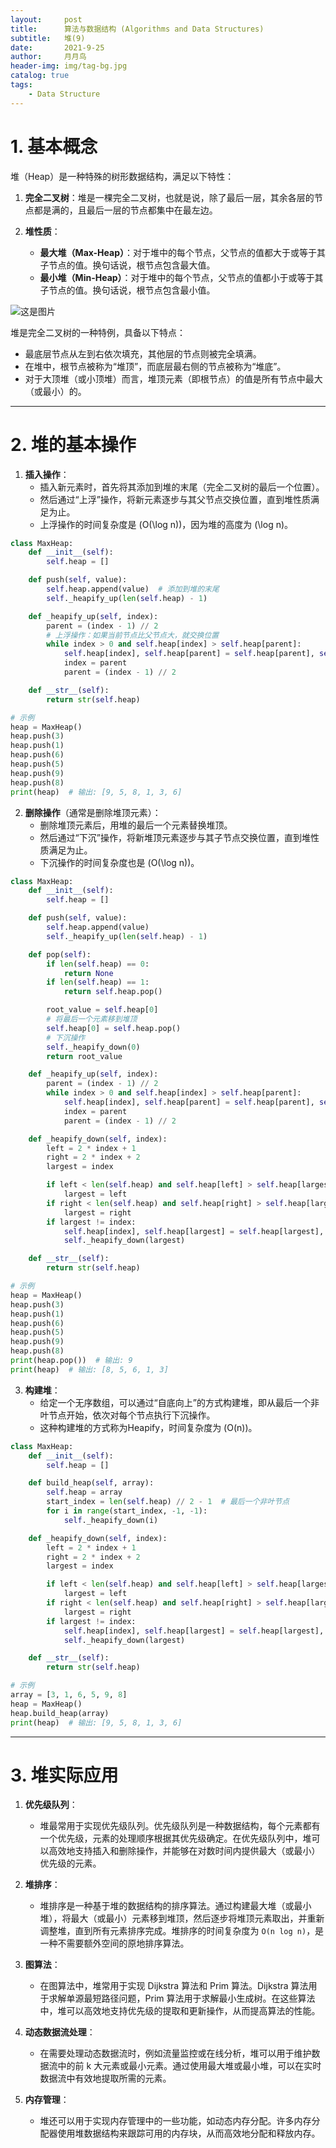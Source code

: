 ```yaml
---
layout:     post
title:      算法与数据结构 (Algorithms and Data Structures)
subtitle:   堆(9)
date:       2021-9-25
author:     月月鸟
header-img: img/tag-bg.jpg
catalog: true
tags:
    - Data Structure
---
```


# 1. 基本概念

堆（Heap）是一种特殊的树形数据结构，满足以下特性：

1. **完全二叉树**：堆是一棵完全二叉树，也就是说，除了最后一层，其余各层的节点都是满的，且最后一层的节点都集中在最左边。

2. **堆性质**：
   - **最大堆（Max-Heap）**：对于堆中的每个节点，父节点的值都大于或等于其子节点的值。换句话说，根节点包含最大值。
   - **最小堆（Min-Heap）**：对于堆中的每个节点，父节点的值都小于或等于其子节点的值。换句话说，根节点包含最小值。

![这是图片](https://www.hello-algo.com/chapter_heap/heap.assets/min_heap_and_max_heap.png)

堆是完全二叉树的一种特例，具备以下特点：

- 最底层节点从左到右依次填充，其他层的节点则被完全填满。
- 在堆中，根节点被称为“堆顶”，而底层最右侧的节点被称为“堆底”。
- 对于大顶堆（或小顶堆）而言，堆顶元素（即根节点）的值是所有节点中最大（或最小）的。

---

# 2. 堆的基本操作

1. **插入操作**：
   - 插入新元素时，首先将其添加到堆的末尾（完全二叉树的最后一个位置）。
   - 然后通过“上浮”操作，将新元素逐步与其父节点交换位置，直到堆性质满足为止。
   - 上浮操作的时间复杂度是 \(O(\log n)\)，因为堆的高度为 \(\log n\)。
  
```python
class MaxHeap:
    def __init__(self):
        self.heap = []

    def push(self, value):
        self.heap.append(value)  # 添加到堆的末尾
        self._heapify_up(len(self.heap) - 1)

    def _heapify_up(self, index):
        parent = (index - 1) // 2
        # 上浮操作：如果当前节点比父节点大，就交换位置
        while index > 0 and self.heap[index] > self.heap[parent]:
            self.heap[index], self.heap[parent] = self.heap[parent], self.heap[index]
            index = parent
            parent = (index - 1) // 2

    def __str__(self):
        return str(self.heap)

# 示例
heap = MaxHeap()
heap.push(3)
heap.push(1)
heap.push(6)
heap.push(5)
heap.push(9)
heap.push(8)
print(heap)  # 输出: [9, 5, 8, 1, 3, 6]
```

2. **删除操作**（通常是删除堆顶元素）：
   - 删除堆顶元素后，用堆的最后一个元素替换堆顶。
   - 然后通过“下沉”操作，将新堆顶元素逐步与其子节点交换位置，直到堆性质满足为止。
   - 下沉操作的时间复杂度也是 \(O(\log n)\)。
  
```python
class MaxHeap:
    def __init__(self):
        self.heap = []

    def push(self, value):
        self.heap.append(value)
        self._heapify_up(len(self.heap) - 1)

    def pop(self):
        if len(self.heap) == 0:
            return None
        if len(self.heap) == 1:
            return self.heap.pop()

        root_value = self.heap[0]
        # 将最后一个元素移到堆顶
        self.heap[0] = self.heap.pop()
        # 下沉操作
        self._heapify_down(0)
        return root_value

    def _heapify_up(self, index):
        parent = (index - 1) // 2
        while index > 0 and self.heap[index] > self.heap[parent]:
            self.heap[index], self.heap[parent] = self.heap[parent], self.heap[index]
            index = parent
            parent = (index - 1) // 2

    def _heapify_down(self, index):
        left = 2 * index + 1
        right = 2 * index + 2
        largest = index

        if left < len(self.heap) and self.heap[left] > self.heap[largest]:
            largest = left
        if right < len(self.heap) and self.heap[right] > self.heap[largest]:
            largest = right
        if largest != index:
            self.heap[index], self.heap[largest] = self.heap[largest], self.heap[index]
            self._heapify_down(largest)

    def __str__(self):
        return str(self.heap)

# 示例
heap = MaxHeap()
heap.push(3)
heap.push(1)
heap.push(6)
heap.push(5)
heap.push(9)
heap.push(8)
print(heap.pop())  # 输出: 9
print(heap)  # 输出: [8, 5, 6, 1, 3]
```

3. **构建堆**：
   - 给定一个无序数组，可以通过“自底向上”的方式构建堆，即从最后一个非叶节点开始，依次对每个节点执行下沉操作。
   - 这种构建堆的方式称为Heapify，时间复杂度为 \(O(n)\)。
```python
class MaxHeap:
    def __init__(self):
        self.heap = []

    def build_heap(self, array):
        self.heap = array
        start_index = len(self.heap) // 2 - 1  # 最后一个非叶节点
        for i in range(start_index, -1, -1):
            self._heapify_down(i)

    def _heapify_down(self, index):
        left = 2 * index + 1
        right = 2 * index + 2
        largest = index

        if left < len(self.heap) and self.heap[left] > self.heap[largest]:
            largest = left
        if right < len(self.heap) and self.heap[right] > self.heap[largest]:
            largest = right
        if largest != index:
            self.heap[index], self.heap[largest] = self.heap[largest], self.heap[index]
            self._heapify_down(largest)

    def __str__(self):
        return str(self.heap)

# 示例
array = [3, 1, 6, 5, 9, 8]
heap = MaxHeap()
heap.build_heap(array)
print(heap)  # 输出: [9, 5, 8, 1, 3, 6]
```

---

# 3. 堆实际应用

1. **优先级队列**：
   - 堆最常用于实现优先级队列。优先级队列是一种数据结构，每个元素都有一个优先级，元素的处理顺序根据其优先级确定。在优先级队列中，堆可以高效地支持插入和删除操作，并能够在对数时间内提供最大（或最小）优先级的元素。

2. **堆排序**：
   - 堆排序是一种基于堆的数据结构的排序算法。通过构建最大堆（或最小堆），将最大（或最小）元素移到堆顶，然后逐步将堆顶元素取出，并重新调整堆，直到所有元素排序完成。堆排序的时间复杂度为 `O(n log n)`，是一种不需要额外空间的原地排序算法。

3. **图算法**：
   - 在图算法中，堆常用于实现 Dijkstra 算法和 Prim 算法。Dijkstra 算法用于求解单源最短路径问题，Prim 算法用于求解最小生成树。在这些算法中，堆可以高效地支持优先级的提取和更新操作，从而提高算法的性能。

4. **动态数据流处理**：
   - 在需要处理动态数据流时，例如流量监控或在线分析，堆可以用于维护数据流中的前 k 大元素或最小元素。通过使用最大堆或最小堆，可以在实时数据流中有效地提取所需的元素。

5. **内存管理**：
   - 堆还可以用于实现内存管理中的一些功能，如动态内存分配。许多内存分配器使用堆数据结构来跟踪可用的内存块，从而高效地分配和释放内存。



